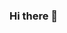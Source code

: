 ### Hi there 👋

<!--
**mtiessler/mtiessler** is a ✨ _special_ ✨ repository because its `README.md` (this file) appears on your GitHub profile.

- 🔭 I’m currently studying at @UPC, BarcelonaTech
- 🌱 I’m currently learning Django and Django Rest Framework
- 💬 Ask me about everything about learning roadmaps related with Basic Programming, frontend and backend development

[![Max Tiessler's GitHub stats](https://github-readme-stats.vercel.app/api?username=mtiessler)](https://github.com/anuraghazra/github-readme-stats)
